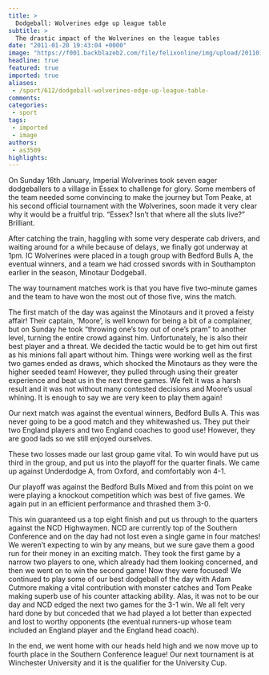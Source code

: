 ```yaml
---
title: >
  Dodgeball: Wolverines edge up league table
subtitle: >
  The drastic impact of the Wolverines on the league tables
date: "2011-01-20 19:43:04 +0000"
image: "https://f001.backblazeb2.com/file/felixonline/img/upload/201101201940-nm1010-dodgebal.jpg"
headline: true
featured: true
imported: true
aliases:
 - /sport/612/dodgeball-wolverines-edge-up-league-table-
comments:
categories:
 - sport
tags:
 - imported
 - image
authors:
 - as3509
highlights:
---
```


On Sunday 16th January, Imperial Wolverines took seven eager dodgeballers to a village in Essex to challenge for glory. Some members of the team needed some convincing to make the journey but Tom Peake, at his second official tournament with the Wolverines, soon made it very clear why it would be a fruitful trip. “Essex? Isn’t that where all the sluts live?” Brilliant.

After catching the train, haggling with some very desperate cab drivers, and waiting around for a while because of delays, we finally got underway at 1pm. IC Wolverines were placed in a tough group with Bedford Bulls A, the eventual winners, and a team we had crossed swords with in Southampton earlier in the season, Minotaur Dodgeball.

The way tournament matches work is that you have five two-minute games and the team to have won the most out of those five, wins the match.

The first match of the day was against the Minotaurs and it proved a feisty affair! Their captain, ‘Moore’, is well known for being a bit of a complainer, but on Sunday he took “throwing one’s toy out of one’s pram” to another level, turning the entire crowd against him. Unfortunately, he is also their best player and a threat. We decided the tactic would be to get him out first as his minions fall apart without him. Things were working well as the first two games ended as draws, which shocked the Minotaurs as they were the higher seeded team! However, they pulled through using their greater experience and beat us in the next three games. We felt it was a harsh result and it was not without many contested decisions and Moore’s usual whining. It is enough to say we are very keen to play them again!

Our next match was against the eventual winners, Bedford Bulls A. This was never going to be a good match and they whitewashed us. They put their two England players and two England coaches to good use! However, they are good lads so we still enjoyed ourselves.

These two losses made our last group game vital. To win would have put us third in the group, and put us into the playoff for the quarter finals. We came up against Underdodge A, from Oxford, and comfortably won 4-1.

Our playoff was against the Bedford Bulls Mixed and from this point on we were playing a knockout competition which was best of five games. We again put in an efficient performance and thrashed them 3-0.

This win guaranteed us a top eight finish and put us through to the quarters against the NCD Highwaymen. NCD are currently top of the Southern Conference and on the day had not lost even a single game in four matches! We weren’t expecting to win by any means, but we sure gave them a good run for their money in an exciting match. They took the first game by a narrow two players to one, which already had them looking concerned, and then we went on to win the second game! Now they were focused! We continued to play some of our best dodgeball of the day with Adam Cutmore making a vital contribution with monster catches and Tom Peake making superb use of his counter attacking ability. Alas, it was not to be our day and NCD edged the next two games for the 3-1 win. We all felt very hard done by but conceded that we had played a lot better than expected and lost to worthy opponents (the eventual runners-up whose team included an England player and the England head coach).

In the end, we went home with our heads held high and we now move up to fourth place in the Southern Conference league! Our next tournament is at Winchester University and it is the qualifier for the University Cup.
